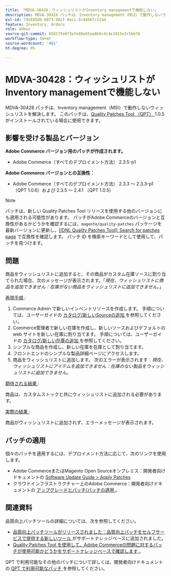 ```yaml
---
title: 「MDVA-30428：ウィッシュリストがInventory managementで機能しない」
description: MDVA-30428 パッチは、Inventory management（MSI）で動作しないウィッシュリストを解決します。 このパッチは、[Quality Patches Tool （QPT） ] （/help/announcements/adobe-commerce-announcements/magento-quality-patches-released-new-tool-to-self-serve-quality-patches.md） 1.0.5 がインストールされている場合に利用できます。
exl-id: 79e8d5d6-b073-48cf-8ecc-5c44667c12ad
feature: Inventory, Orders
role: Admin
source-git-commit: 958179e0f3efe08e65ea8b0c4c4e1015e3c5bb76
workflow-type: tm+mt
source-wordcount: '461'
ht-degree: 0%

---
```


# MDVA-30428：ウィッシュリストがInventory managementで機能しない

MDVA-30428 パッチは、Inventory management（MSI）で動作しないウィッシュリストを解決します。 このパッチは、[Quality Patches Tool （QPT） ](/help/announcements/adobe-commerce-announcements/magento-quality-patches-released-new-tool-to-self-serve-quality-patches.md)1.0.5 がインストールされている場合に使用できます。

## 影響を受ける製品とバージョン

**Adobe Commerce バージョン用のパッチが作成されます。**

* Adobe Commerce（すべてのデプロイメント方法） 2.3.5-p1

**Adobe Commerce バージョンとの互換性：**

* Adobe Commerce（すべてのデプロイメント方法） 2.3.3 ～ 2.3.3-p1 （QPT 1.0.6）および 2.3.5 ～ 2.4.1 （QPT 1.0.5）

>[!NOTE]
>
>パッチは、新しい Quality Patches Tool リリースを使用する他のバージョンにも適用される可能性があります。 パッチがAdobe Commerceのバージョンと互換性があるかどうかを確認するには、`magento/quality-patches` パッケージを最新バージョンに更新し、[[!DNL Quality Patches Tool]: Search for patches page](https://devdocs.magento.com/quality-patches/tool.html#patch-grid) で互換性を確認します。 パッチ ID を検索キーワードとして使用して、パッチを見つけます。

## 問題

商品をウィッシュリストに追加すると、その商品がカスタム在庫ソースに割り当てられた場合、次のメッセージが表示されます。「*現在、ウィッシュリストに商品を追加できません：在庫がない商品をウィッシュリストに追加できません。*」

<u> 再現手順 </u>:

1. Commerce Admin で新しいインベントリソースを作成します。 手順については、ユーザーガイドの [ カタログ/新しいSourceの追加 ](https://docs.magento.com/user-guide/catalog/inventory-sources-add.html?itm_source=merchdocs&amp;itm_medium=search_page&amp;itm_campaign=federated_search&amp;itm_term=new%20inventory%20source) を参照してください。
1. Commerce管理者で新しい在庫を作成し、新しいソースおよびデフォルトの web サイトを新しい在庫に割り当てます。 手順については、ユーザーガイドの [ カタログ/新しい在庫の追加 ](https://docs.magento.com/user-guide/catalog/inventory-stock-add.html#add-new-stock) を参照してください。
1. シンプルな商品を作成し、新しい在庫を在庫として割り当てます。
1. フロントエンドのシンプルな製品詳細ページにアクセスします。
1. 商品をウィッシュリストに追加します。 次のエラーが表示されます：*現在、ウィッシュリストにアイテムを追加できません：在庫のない製品をウィッシュリストに追加できません*。

<u> 期待される結果 </u>:

商品は、カスタムストックと共にウィッシュリストに追加される必要があります。

<u> 実際の結果 </u>:

商品がウィッシュリストに追加されず、エラーメッセージが表示されます。

## パッチの適用

個々のパッチを適用するには、デプロイメント方法に応じて、次のリンクを使用します。

* Adobe CommerceまたはMagento Open Sourceオンプレミス：開発者向けドキュメントの [Software Update Guide > Apply Patches](https://devdocs.magento.com/guides/v2.4/comp-mgr/patching/mqp.html)
* クラウドインフラストラクチャー上のAdobe Commerce：開発者向けドキュメントの [ アップグレードとパッチ/パッチの適用 ](https://devdocs.magento.com/cloud/project/project-patch.html)。

## 関連資料

品質向上パッチツールの詳細については、次を参照してください。

* [ 品質向上パッチツールがリリースされました：品質向上パッチをセルフサービスで提供する新しいツール ](/help/announcements/adobe-commerce-announcements/magento-quality-patches-released-new-tool-to-self-serve-quality-patches.md) がサポートナレッジベースに追加されました。
* [Quality Patches Tool を使用して、Adobe Commerceの問題に対するパッチが使用可能かどうかをサポートナレッジベースで確認します ](/help/support-tools/patches-available-in-qpt-tool/check-patch-for-magento-issue-with-magento-quality-patches.md)。

QPT で利用可能なその他のパッチについて詳しくは、開発者向けドキュメントの [QPT で利用可能なパッチ ](https://devdocs.magento.com/quality-patches/tool.html#patch-grid) を参照してください。
